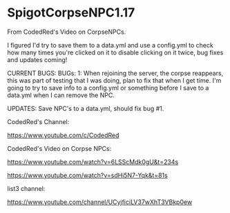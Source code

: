 # SpigotCorpseNPC1.17
From CodedRed's Video on CorpseNPCs. 

I figured I'd try to save them to a data.yml and use a config.yml to check how many times you're clicked on it to disable clicking on it twice, bug fixes and updates coming!

CURRENT BUGS:
BUGs:
1:
When rejoining the server, the corpse reappears, this was part of testing that I was doing, plan to fix that when I get time.
I'm going to try to save info to a config.yml or something before I save to a data.yml when I can remove the NPC. 

UPDATES: 
Save NPC's to a data.yml, should fix bug #1.

CodedRed's Channel:

https://www.youtube.com/c/CodedRed

CodedRed's Video on Corpse NPCs:

https://www.youtube.com/watch?v=6LSScMdk0gU&t=234s

https://www.youtube.com/watch?v=sdHi5N7-Yqk&t=81s

list3 channel: 

https://www.youtube.com/channel/UCyjficiLV37wXhT3VBkp0ew
